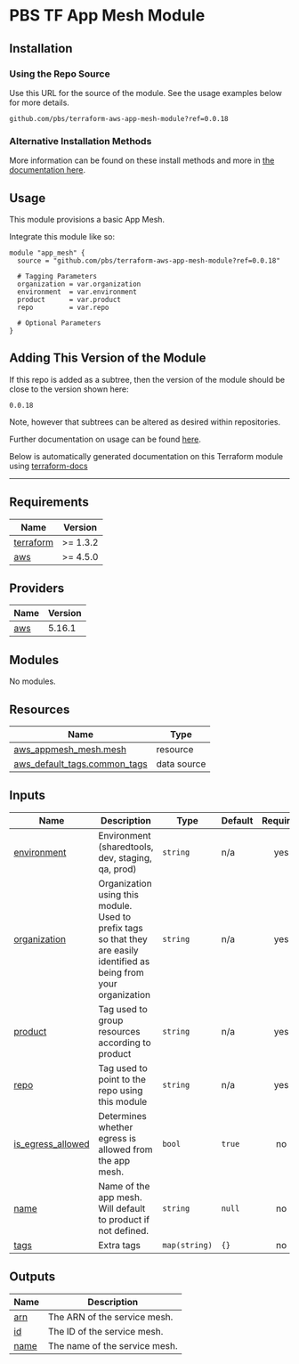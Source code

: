 # PBS TF App Mesh Module

## Installation

### Using the Repo Source

Use this URL for the source of the module. See the usage examples below for more details.

```hcl
github.com/pbs/terraform-aws-app-mesh-module?ref=0.0.18
```

### Alternative Installation Methods

More information can be found on these install methods and more in [the documentation here](./docs/general/install).

## Usage

This module provisions a basic App Mesh.

Integrate this module like so:

```hcl
module "app_mesh" {
  source = "github.com/pbs/terraform-aws-app-mesh-module?ref=0.0.18"

  # Tagging Parameters
  organization = var.organization
  environment  = var.environment
  product      = var.product
  repo         = var.repo

  # Optional Parameters
}
```

## Adding This Version of the Module

If this repo is added as a subtree, then the version of the module should be close to the version shown here:

`0.0.18`

Note, however that subtrees can be altered as desired within repositories.

Further documentation on usage can be found [here](./docs).

Below is automatically generated documentation on this Terraform module using [terraform-docs][terraform-docs]

---

[terraform-docs]: https://github.com/terraform-docs/terraform-docs

## Requirements

| Name | Version |
|------|---------|
| <a name="requirement_terraform"></a> [terraform](#requirement\_terraform) | >= 1.3.2 |
| <a name="requirement_aws"></a> [aws](#requirement\_aws) | >= 4.5.0 |

## Providers

| Name | Version |
|------|---------|
| <a name="provider_aws"></a> [aws](#provider\_aws) | 5.16.1 |

## Modules

No modules.

## Resources

| Name | Type |
|------|------|
| [aws_appmesh_mesh.mesh](https://registry.terraform.io/providers/hashicorp/aws/latest/docs/resources/appmesh_mesh) | resource |
| [aws_default_tags.common_tags](https://registry.terraform.io/providers/hashicorp/aws/latest/docs/data-sources/default_tags) | data source |

## Inputs

| Name | Description | Type | Default | Required |
|------|-------------|------|---------|:--------:|
| <a name="input_environment"></a> [environment](#input\_environment) | Environment (sharedtools, dev, staging, qa, prod) | `string` | n/a | yes |
| <a name="input_organization"></a> [organization](#input\_organization) | Organization using this module. Used to prefix tags so that they are easily identified as being from your organization | `string` | n/a | yes |
| <a name="input_product"></a> [product](#input\_product) | Tag used to group resources according to product | `string` | n/a | yes |
| <a name="input_repo"></a> [repo](#input\_repo) | Tag used to point to the repo using this module | `string` | n/a | yes |
| <a name="input_is_egress_allowed"></a> [is\_egress\_allowed](#input\_is\_egress\_allowed) | Determines whether egress is allowed from the app mesh. | `bool` | `true` | no |
| <a name="input_name"></a> [name](#input\_name) | Name of the app mesh. Will default to product if not defined. | `string` | `null` | no |
| <a name="input_tags"></a> [tags](#input\_tags) | Extra tags | `map(string)` | `{}` | no |

## Outputs

| Name | Description |
|------|-------------|
| <a name="output_arn"></a> [arn](#output\_arn) | The ARN of the service mesh. |
| <a name="output_id"></a> [id](#output\_id) | The ID of the service mesh. |
| <a name="output_name"></a> [name](#output\_name) | The name of the service mesh. |

